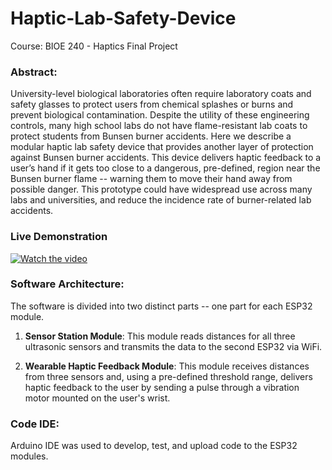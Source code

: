 # Haptic-Lab-Safety-Device
Course: BIOE 240 - Haptics Final Project


### Abstract: 

University-level biological laboratories often require laboratory coats and safety glasses to protect users from chemical splashes or burns and prevent biological contamination. Despite the utility of these engineering controls, many high school labs do not have flame-resistant lab coats to protect students from Bunsen burner accidents. Here we describe a modular haptic lab safety device that provides another layer of protection against Bunsen burner accidents. This device delivers haptic feedback to a user’s hand if it gets too close to a dangerous, pre-defined, region near the Bunsen burner flame -- warning them to move their hand away from possible danger. This prototype could have widespread use across many labs and universities, and reduce the incidence rate of burner-related lab accidents. 

### Live Demonstration

[![Watch the video](https://img.youtube.com/vi/iQ_7F2jJDRw/0.jpg)](https://youtu.be/iQ_7F2jJDRw)




### Software Architecture: 

The software is divided into two distinct parts -- one part for each ESP32 module. 

1. **Sensor Station Module**: This module reads distances for all three ultrasonic sensors and transmits the data to the second ESP32 via WiFi. 

2. **Wearable Haptic Feedback Module**: This module receives distances from three sensors and, using a pre-defined threshold range, delivers haptic feedback to the user by sending a pulse through a vibration motor mounted on the user's wrist.


### Code IDE: 

Arduino IDE was used to develop, test, and upload code to the ESP32 modules. 




